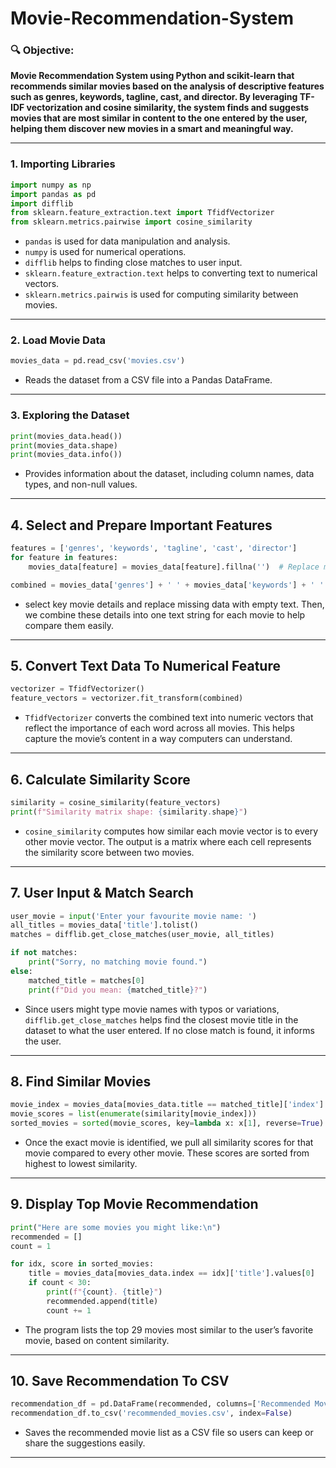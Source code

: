 # Movie-Recommendation-System

### **🔍 Objective:**
**Movie Recommendation System using Python and scikit-learn that recommends similar movies based on the analysis of descriptive features such as genres, keywords, tagline, cast, and director. By leveraging TF-IDF vectorization and cosine similarity, the system finds and suggests movies that are most similar in content to the one entered by the user, helping them discover new movies in a smart and meaningful way.**

---
### **1. Importing Libraries**
```python
import numpy as np
import pandas as pd
import difflib
from sklearn.feature_extraction.text import TfidfVectorizer
from sklearn.metrics.pairwise import cosine_similarity
```
- `pandas` is used for data manipulation and analysis.
- `numpy` is used for numerical operations.
- `difflib` helps to finding close matches to user input.
- `sklearn.feature_extraction.text` helps to converting text to numerical vectors.
- `sklearn.metrics.pairwis` is used for computing similarity between movies.

---
### **2. Load Movie Data**
```python
movies_data = pd.read_csv('movies.csv')
```
- Reads the dataset from a CSV file into a Pandas DataFrame.

---
### **3. Exploring the Dataset**
```python
print(movies_data.head())
print(movies_data.shape)
print(movies_data.info())
```
- Provides information about the dataset, including column names, data types, and non-null values.

---
## **4. Select and Prepare Important Features**
```python
features = ['genres', 'keywords', 'tagline', 'cast', 'director']
for feature in features:
    movies_data[feature] = movies_data[feature].fillna('')  # Replace missing values with empty strings

combined = movies_data['genres'] + ' ' + movies_data['keywords'] + ' ' + movies_data['tagline'] + ' ' + movies_data['cast'] + ' ' + movies_data['director']

```
- select key movie details and replace missing data with empty text. Then, we combine these details into one text string for each movie to help compare them easily.

---
## **5. Convert Text Data To Numerical Feature**
```python
vectorizer = TfidfVectorizer()
feature_vectors = vectorizer.fit_transform(combined)

```
- `TfidfVectorizer` converts the combined text into numeric vectors that reflect the importance of each word across all movies. This helps capture the movie’s content in a way computers can understand.
---
## **6. Calculate Similarity Score**
```python
similarity = cosine_similarity(feature_vectors)
print(f"Similarity matrix shape: {similarity.shape}")

```
- `cosine_similarity` computes how similar each movie vector is to every other movie vector. The output is a matrix where each cell represents the similarity score between two movies.
---
## **7. User Input & Match Search**
```python
user_movie = input('Enter your favourite movie name: ')
all_titles = movies_data['title'].tolist()
matches = difflib.get_close_matches(user_movie, all_titles)

if not matches:
    print("Sorry, no matching movie found.")
else:
    matched_title = matches[0]
    print(f"Did you mean: {matched_title}?")

```
- Since users might type movie names with typos or variations, `difflib.get_close_matches` helps find the closest movie title in the dataset to what the user entered. If no close match is found, it informs the user.
---
## **8. Find Similar Movies**
```python
movie_index = movies_data[movies_data.title == matched_title]['index'].values[0]
movie_scores = list(enumerate(similarity[movie_index]))
sorted_movies = sorted(movie_scores, key=lambda x: x[1], reverse=True)

```
- Once the exact movie is identified, we pull all similarity scores for that movie compared to every other movie. These scores are sorted from highest to lowest similarity.
---
## **9. Display Top Movie Recommendation**
```python
print("Here are some movies you might like:\n")
recommended = []
count = 1

for idx, score in sorted_movies:
    title = movies_data[movies_data.index == idx]['title'].values[0]
    if count < 30:
        print(f"{count}. {title}")
        recommended.append(title)
        count += 1

```
- The program lists the top 29 movies most similar to the user’s favorite movie, based on content similarity.
---
## **10. Save Recommendation To CSV**
```python
recommendation_df = pd.DataFrame(recommended, columns=['Recommended Movies'])
recommendation_df.to_csv('recommended_movies.csv', index=False)
```
- Saves the recommended movie list as a CSV file so users can keep or share the suggestions easily.
---


